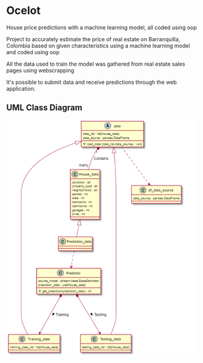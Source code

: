 # Ocelot
House price predictions with a machine learning model, all coded using oop

Project to accurately estimate the price of real estate on Barranquilla, Colombia based on given characteristics using a machine learning model and coded using oop

All the data used to train the model was gathered from real estate sales pages using webscrapping 

It's possible to submit data and receive predictions through the web application.

## UML Class Diagram

![uml_diagram](https://github.com/sets018/Ocelot/blob/main/uml_diagram.png)
